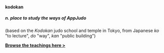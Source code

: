 #### kodokan
##### *n.* place to study the ways of AppJudo  
(based on the *Kodokan* judo school and temple in Tokyo, from Japanese *ko* "to lecture", *do* "way", *kan* "public building")

**<a href="https://github.com/appjudo/u/wiki">Browse the teachings here &gt;</a>**
